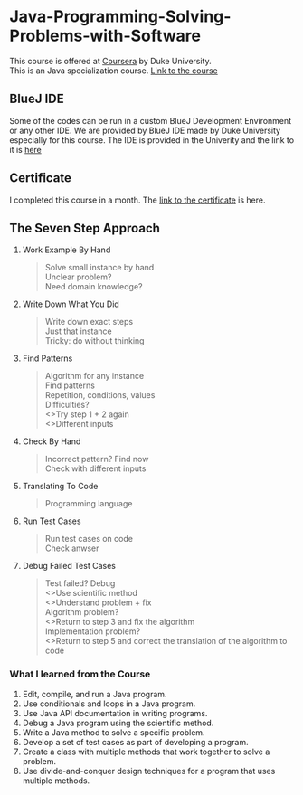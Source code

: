 # Java-Programming-Solving-Problems-with-Software

This course is offered at [Coursera](https://www.coursera.org/in) by Duke University.      
This is an Java specialization course. [Link to the course](https://www.coursera.org/learn/java-programming/home/welcome)

## BlueJ IDE 
Some of the codes can be run in a custom BlueJ Development Environment or any other IDE. We are provided by BlueJ IDE made by Duke University especially for this course. The IDE is provided in the Univerity and the link to it is [here](https://www.dukelearntoprogram.com//downloads/bluej.php?course=2)

## Certificate
I completed this course in a month. The [link to the certificate](https://drive.google.com/file/d/1CN7wRiHNkIGu2MsJLriEV3KF7hh_uTxe/view) is here.

## The Seven Step Approach
1. Work Example By Hand     
      >Solve small instance by hand    
      >Unclear problem?     
      >Need domain knowledge?    
   
2. Write Down What You Did      
    >Write down exact steps      
    >Just that instance    
    >Tricky: do without thinking   
3. Find Patterns   
    >Algorithm for any instance   
    >Find patterns   
    >Repetition, conditions, values    
    >Difficulties?      
        <>Try step 1 + 2 again    
        <>Different inputs     
4. Check By Hand    
    >Incorrect pattern? Find now    
    >Check with different inputs    
5. Translating To Code    
    >Programming language    
6. Run Test Cases    
    >Run test cases on code    
    >Check anwser     
7. Debug Failed Test Cases     
    >Test failed? Debug     
      <>Use scientific method    
      <>Understand problem + fix     
    >Algorithm problem?           
      <>Return to step 3 and fix the algorithm     
    >Implementation problem?    
      <>Return to step 5 and correct the translation of the algorithm to code        

### What I learned from the Course
1. Edit, compile, and run a Java program.             
2. Use conditionals and loops in a Java program.     
3. Use Java API documentation in writing programs.   
4. Debug a Java program using the scientific method.    
5. Write a Java method to solve a specific problem.    
6. Develop a set of test cases as part of developing a program.    
7. Create a class with multiple methods that work together to solve a problem.        
8. Use divide-and-conquer design techniques for a program that uses multiple methods.       
